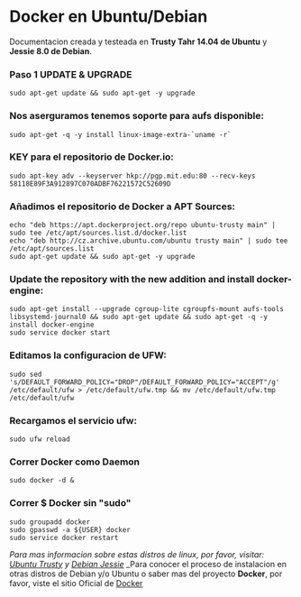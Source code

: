 # Docker en Ubuntu/Debian

Documentacion creada y testeada en **Trusty Tahr 14.04 de Ubuntu** y **Jessie 8.0 de Debian**.



### Paso 1 UPDATE & UPGRADE
	sudo apt-get update && sudo apt-get -y upgrade

### Nos aserguramos tenemos soporte para aufs disponible:
	sudo apt-get -q -y install linux-image-extra-`uname -r`

### KEY para el repositorio de Docker.io:
	sudo apt-key adv --keyserver hkp://pgp.mit.edu:80 --recv-keys 58118E89F3A912897C070ADBF76221572C52609D

### Añadimos el repositorio de Docker a APT Sources:
	echo "deb https://apt.dockerproject.org/repo ubuntu-trusty main" | sudo tee /etc/apt/sources.list.d/docker.list
	echo "deb http://cz.archive.ubuntu.com/ubuntu trusty main" | sudo tee /etc/apt/sources.list
	sudo apt-get update && sudo apt-get -y upgrade

### Update the repository with the new addition and install docker-engine:
	sudo apt-get install --upgrade cgroup-lite cgroupfs-mount aufs-tools  libsystemd-journal0 && sudo apt-get update && sudo apt-get -q -y install docker-engine
	sudo service docker start

### Editamos la configuracion de UFW:
	sudo sed 's/DEFAULT_FORWARD_POLICY="DROP"/DEFAULT_FORWARD_POLICY="ACCEPT"/g' /etc/default/ufw > /etc/default/ufw.tmp && mv /etc/default/ufw.tmp /etc/default/ufw

### Recargamos el servicio ufw:
	sudo ufw reload

### Correr Docker como Daemon
	sudo docker -d &

### Correr $ Docker sin "sudo"
	sudo groupadd docker
	sudo gpasswd -a ${USER} docker
	sudo service docker restart
	
_Para mas informacion sobre estas distros de linux, por favor, visitar: [Ubuntu Trusty](http://releases.ubuntu.com/14.04/) y [Debian Jessie](https://www.debian.org/News/2015/20150426)_
_Para conocer el proceso de instalacion en otras distros de Debian y/o Ubuntu o saber mas del proyecto **Docker**, por favor, viste el sitio Oficial de [Docker](http://docker.io)